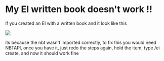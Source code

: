 # My EI written book doesn't work !!

If you created an EI with a written book and it look like this

![](</img/image (267).png>)

its because the nbt wasn't imported correctly, to fix this you would need NBTAPI, once you have it, just redo the steps again, hold the item, type /ei create, and now it should work fine 
